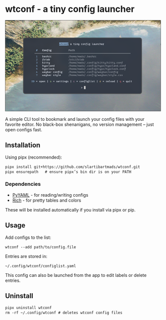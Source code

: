 
# wtconf - a tiny config launcher

![Screenshot](screenshot.png)

A simple CLI tool to bookmark and launch your config files with your favorite editor.
No black-box shenanigans, no version management – just open configs fast.




## Installation
Using pipx (recommended):
```
pipx install git+https://github.com/slartibartmads/wtconf.git
pipx ensurepath   # ensure pipx’s bin dir is on your PATH
```

### Dependencies

- [PyYAML](https://pyyaml.org/) - for reading/writing configs
- [Rich](https://github.com/Textualize/rich) - for pretty tables and colors
  
These will be installed automatically if you install via pipx or pip.

## Usage

Add configs to the list:
```
wtconf --add path/to/config.file
```

Entries are stored in:
```
~/.config/wtconf/configlist.yaml
```
This config can also be launched from the app to edit labels or delete entries.

## Uninstall
```
pipx uninstall wtconf
rm -rf ~/.config/wtconf # deletes wtconf config files
```
